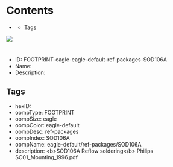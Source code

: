 



Contents
========

* [](#)
	* [Tags](#tags)
  
![][im]
# 

- ID: FOOTPRINT-eagle-eagle-default-ref-packages-SOD106A
- Name: 
- Description: 

## Tags

- hexID: 
- oompType: FOOTPRINT
- oompSize: eagle
- oompColor: eagle-default
- oompDesc: ref-packages
- oompIndex: SOD106A
- oompName: eagle-default/ref-packages/SOD106A
- description: &lt;b&gt;SOD106A Reflow soldering&lt;/b&gt; Philips SC01_Mounting_1996.pdf



[im]: image.png
